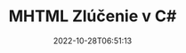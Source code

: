 ---
############################# Static ############################
layout: "auto-gen-merge"
date: 2022-10-28T06:51:13
draft: false
otherformats: odp ods odt one otp ott pdf pps ppsx ppt pptx rtf tex vdx vsdm vsdx

############################# Head ############################
head_title: "Zlúčiť MHTML súbory v C# | MHTML Zlúčenie"
head_description: "Zlúčte viacero súborov MHTML do jedného súboru pomocou rozhrania API na zlučovanie dokumentov C# .NET. Zlúčiť konkrétne strany alebo rozsahy strán z rôznych dokumentov do jedného dokumentu."

############################# Header ############################
title: "MHTML Zlúčenie v C#"
description: "Zlúčte MHTML s niekoľkými riadkami kódu .NET."
bg_image: "https://cms.admin.containerize.com/templates/aspose/App_Themes/V3/images/bg/header1.png"
bg_overlay: false
button:
    enable: true
    icon: "fas fa-arrow-down"
    label: "Stiahnite si bezplatnú skúšobnú verziu"
    link: "https://downloads.groupdocs.com/merger/net"

############################# SubMenu ############################
submenu:
    enable: true

    left:
        img_alt: "GroupDocs.Merger for .NET"
        image: "https://cms.admin.containerize.com/templates/groupdocs/images/product-logos/90x90-noborder/groupdocs-merger-net.png"
        product: "GroupDocs.Merger"
        platform: ".NET"

    middle:
        button:

            # button loop
            - link: "https://apireference.groupdocs.com/merger/net"
              text: "Referencia API"

            # button loop
            - link: "https://github.com/groupdocs-merger"
              text: "Príklady kódov"

            # button loop
            - link: "https://products.groupdocs.app/merger/family"
              text: "Živé ukážky"

            # button loop
            - link: "https://purchase.groupdocs.com/pricing/merger/net"
              text: "Stanovenie cien"

    right:
        link_download: "https://downloads.groupdocs.com/merger"
        link_learn: "https://docs.groupdocs.com/merger/net"
        link_buy: "https://purchase.groupdocs.com"

############################# About ############################
about:
    enable: true
    title: "O GroupDocs.Merger for .NET API"
    content: |
        [GroupDocs.Merger for .NET](/sk/merger/net/) poskytuje pohodlné riešenie na zlúčenie viacerých súborov PDF, Microsoft Office (Word, Excel, PowerPoint, OneNote), OpenDocument, HTML, obrázkov a mnoho ďalších dokumentov do jedného súboru v aplikáciách .NET. GroupDocs.Merger vám ušetrí veľa námahy, pretože máte povolené zlučovať MHTML dokumenty – nie je potrebné inštalovať žiadny softvér tretích strán, desktopové aplikácie alebo pluginy. Teraz je zbytočné strácať čas a spájať súbory ručne! Poslaním GroupDocs je poskytovať najlepšiu kvalitu a zjednodušiť pracovné postupy spracovania dokumentov.
        
        GroupDocs.Merger API je správnou voľbou pre podnikové riešenia, ktoré vyžadujú funkcie zlučovania súborov. Tieto rozhrania API sú dobre podporované na všetkých hlavných operačných systémoch a platformách vrátane .NET Framework, .NET Standard, .NET Core, Mono.

############################# Steps ############################
steps:
    enable: true
    title_left: "Ako zlúčiť viacero súborov MHTML"
    content_left: |
        [GroupDocs.Merger for .NET](/sk/merger/net/) uľahčuje vývojárom .NET zlúčiť dva alebo viac súborov MHTML v rámci ich aplikácií implementáciou niekoľko jednoduchých krokov.
        
        * Vytvorte novú inštanciu **Merger** a zadajte cestu zdrojového dokumentu ako parameter konštruktora.
        * Zavolajte **Join** triedy **Merger** a odovzdajte druhú cestu k zdrojovému dokumentu.
        * Ak chcete uložiť zlúčený dokument, zavolajte na triedu **Save** triedy **Merger**.

    title_right: "Požiadavky na systém"
    content_right: |
        Rozhrania API GroupDocs.Merger for .NET sú podporované na všetkých hlavných platformách a operačných systémoch. Pred spustením nižšie uvedeného kódu sa uistite, že máte vo svojom systéme nainštalované nasledujúce predpoklady.

        * Operačné systémy: Microsoft Windows, Linux, MacOS
        * Vývojové prostredia: Visual Studio, Xamarin, MonoDevelop
        * Rámce: .NET Framework, .NET Standard, .NET Core, Mono
        * Stiahnite si najnovšiu verziu GroupDocs.Merger for .NET z [NuGet](https://www.nuget.org/packages/groupdocs.merger)
         
    code: |
     {{% merger/additional-styles %}}
     {{< merger/code-merger title="Ako zlúčiť súbory MHTML pomocou vzorového kódu C#">}}

        ```csharp    
        // Zlúčiť MHTML súbory pomocou GroupDocs.Merger API
        // Okamžité zlúčenie so vstupným dokumentom MHTML
        using (Merger merger = new Merger("input1.mhtml"))
          {
            // Zavolajte metódu Join inštancie triedy Merger a odovzdajte druhú cestu k zdrojovému dokumentu
            merger.Join("input2.mhtml");
    
            // Zavolajte metódu Save inštancie triedy Merger na uloženie zlúčeného dokumentu
            merger.Save("merged-file.mhtml");
          }
        ```
     {{< /merger/code-merger >}}

############################# Demos ############################
demos:
    enable: true
    title: "Živé ukážky – online aplikácia na zlúčenie dokumentov"
    content: |
       Zlúčte hneď teraz viac ako jeden súbor MHTML na webovej lokalite [GroupDocs.Merger Live Demos](https://products.groupdocs.app/merger/mhtml).
       Živá ukážka má nasledujúce výhody.
        
############################# About Formats ############################
about_formats:
    enable: true

############################# More Formats ############################
more_formats:
    enable: true
    title: "Zlúčenie iných formátov dokumentov"
    content: |
        API na zlúčenie dokumentov .NET pre formáty súborov a obrázky. Zlúčte niektoré z populárnych formátov dokumentov, ako je uvedené nižšie.

############################# Back to top ###############################
back_to_top:
    enable: true
---